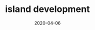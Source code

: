 ---
title: island development
album_key: MB2RVJ
date: 2020-04-06
game: new_horizons
layout: slideshow
category: events
---